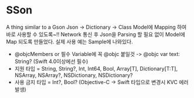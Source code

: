 # SSon
A thing similar to a Gson
Json -> Dictionary -> Class Model에 Mapping 하여 바로 사용할 수 있도록~!!
Network 통신 후 Json을 Parsing 할 필요 없이 Model에 Map 되도록 만들었다.
실제 사용 예는 Sample에 나와있다.

 * @objcMembers or 필수 Variable에 꼭 @objc 붙일것 -> @objc var text: String?          (Swift 4.0이상에선 필수)
 * 지원 타입 = String, String?, Int, Int64, Bool, Array[T], Dictionary[T:T], NSArray, NSArray?, NSDictionary, NSDictionary?
 * 사용 금지 타입 = Int?, Bool? (Objective-C -> Swift 타입으로 변경시 KVC 에러 발생)

